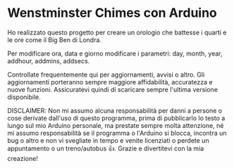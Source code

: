 # Wenstminster Chimes con Arduino

Ho realizzato questo progetto per creare un orologio che battesse i quarti e le ore come il Big Ben di Londra.

Per modificare ora, data e giorno modificare i parametri: day, month, year, addhour, addmins, addsecs.

Controllate frequentemente qui per aggiornamenti, avvisi o altro. Gli aggiornamenti porteranno sempre maggiore affidabilità, accuratezza e nuove funzioni. Assicuratevi quindi di scaricare sempre l'ultima versione disponibile.

DISCLAIMER: Non mi assumo alcuna responsabilità per danni a persone o cose derivate dall'uso di questo programma, prima di pubblicarlo lo testo a lungo sul mio Arduino personale, ma prestate sempre molta attenzione, né mi assumo responsabilità se il programma o l'Arduino si blocca, incontra un bug o altro e non vi svegliate in tempo e venite licenziati o perdete un appuntamento o un treno/autobus 👍. Grazie e divertitevi con la mia creazione!
